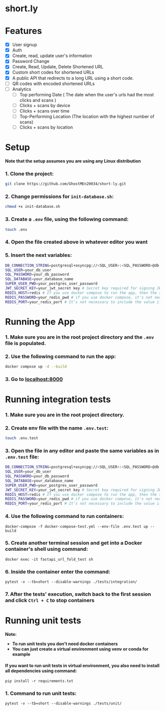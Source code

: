 # short.ly

# Features
- [x] User signup
- [x] Auth
- [x] Create, read, update user's information
- [x] Password Change
- [x] Create, Read, Update, Delete Shortened URL
- [x] Custom short codes for shortened URLs
- [x] A public API that redirects to a long URL using a short code.
- [ ] QR codes with encoded shortened URLs
- [ ] Analytics
  - [ ] Top performing Date ( The date when the user's urls had the most clicks and scans ) 
  - [ ] Clicks + scans by device
  - [ ] Clicks + scans over time
  - [ ] Top-Performing Location (The location with the highest number of scans)
  - [ ] Clicks + scans by location 

# Setup
**Note that the setup assumes you are using any Linux distribution**
### 1. Clone the project:
```bash
git clone https://github.com/GhostMEn20034/short-ly.git
```
### 2. Change permissions for `init-database.sh`:
```bash
chmod +x init-database.sh
```
### 3. Create a `.env` file, using the following command:
```bash
touch .env
```
### 4. Open the file created above in whatever editor you want
### 5. Insert the next variables:
```bash
DB_CONNECTION_STRING=postgresql+asyncpg://<SQL_USER>:<SQL_PASSWORD>@db:5432/<SQL_DATABASE>
SQL_USER=your_db_user
SQL_PASSWORD=your_db_password
SQL_DATABASE=your_database_name
SUPER_USER_PWD=your_postgres_user_password
JWT_SECRET_KEY=your_jwt_secret key # Secret key required for signing JWT Tokens, you can generate it on https://jwtsecret.com/generate
REDIS_HOST=redis # If you use docker compose to run the app, then the specified value must be "redis"
REDIS_PASSWORD=your_redis_pwd # if you use docker compose, it's not necessary to include the variable into this file
REDIS_PORT=your_redis_port # It’s not necessary to include the value if the port of your redis db is 6379
```
# Running the App
### 1. Make sure you are in the root project directory and the `.env` file is populated.
### 2. Use the following command to run the app:
```bash
docker compose up -d --build
```
### 3. Go to [localhost:8000](http://localhost:8000)

# Running integration tests
### 1. Make sure you are in the root project directory.
### 2. Create env file with the name `.env.test`:
```bash
touch .env.test
```
### 3. Open the file in any editor and paste the same variables as in `.env.test` file:
```bash
DB_CONNECTION_STRING=postgresql+asyncpg://<SQL_USER>:<SQL_PASSWORD>@db:5432/<SQL_DATABASE>
SQL_USER=your_db_user
SQL_PASSWORD=your_db_password
SQL_DATABASE=your_database_name
SUPER_USER_PWD=your_postgres_user_password
JWT_SECRET_KEY=your_jwt_secret key # Secret key required for signing JWT Tokens, you can generate it on https://jwtsecret.com/generate
REDIS_HOST=redis # If you use docker compose to run the app, then the specified value must be "redis"
REDIS_PASSWORD=your_redis_pwd # if you use docker compose, it's not necessary to include the variable into this file
REDIS_PORT=your_redis_port # It’s not necessary to include the value if the port of your redis db is 6379
```
### 4. Use the following command to run containers:
```
docker-compose -f docker-compose-test.yml --env-file .env.test up --build
```
### 5. Create another terminal session and get into a Docker container's shell using command:
```shell
docker exec -it fastapi_url_fold_test sh
```
### 6. Inside the container enter the command:
```shell
pytest -v --tb=short --disable-warnings ./tests/integration/
```

### 7. After the tests' execution, switch back to the first session and click `Ctrl + C` to stop containers

# Running unit tests
**Note:**
- **To run unit tests you don't need docker containers** <br/>
- **You can just create a virtual environment using venv or conda for example**
#### **If you want to run unit tests in virtual environment, you also need to install all dependencies using command:**
```shell
pip install -r requirements.txt
```
### 1. Command to run unit tests:
```shell
pytest -v --tb=short --disable-warnings ./tests/unit/
```